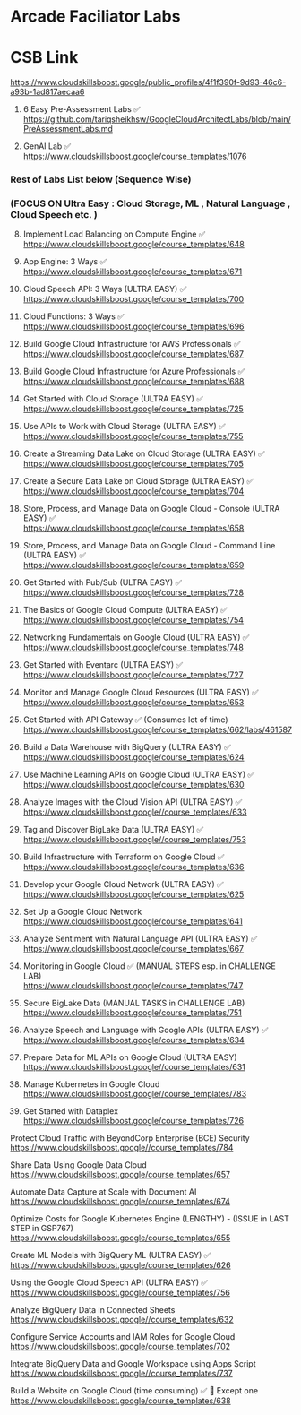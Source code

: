 # Arcade Faciliator Labs

# CSB Link   
 https://www.cloudskillsboost.google/public_profiles/4f1f390f-9d93-46c6-a93b-1ad817aecaa6 
 
1) 6 Easy Pre-Assessment Labs  ✅    
https://github.com/tariqsheikhsw/GoogleCloudArchitectLabs/blob/main/PreAssessmentLabs.md  
 

1) GenAI Lab  ✅  
https://www.cloudskillsboost.google/course_templates/1076

### Rest of Labs List below  (Sequence Wise)   

### (FOCUS ON  Ultra Easy : Cloud Storage, ML , Natural Language , Cloud Speech etc. ) 

8. Implement Load Balancing on Compute Engine  ✅   
https://www.cloudskillsboost.google/course_templates/648 

9. App Engine: 3 Ways    ✅   
https://www.cloudskillsboost.google/course_templates/671    

10. Cloud Speech API: 3 Ways  (ULTRA EASY)  ✅     
https://www.cloudskillsboost.google/course_templates/700  

11. Cloud Functions: 3 Ways  ✅   
https://www.cloudskillsboost.google/course_templates/696  

12. Build Google Cloud Infrastructure for AWS Professionals  ✅   
https://www.cloudskillsboost.google/course_templates/687

13. Build Google Cloud Infrastructure for Azure Professionals  ✅   
https://www.cloudskillsboost.google/course_templates/688

14. Get Started with Cloud Storage  (ULTRA EASY)  ✅  
https://www.cloudskillsboost.google/course_templates/725  

15. Use APIs to Work with Cloud Storage  (ULTRA EASY) ✅  
https://www.cloudskillsboost.google/course_templates/755  

16. Create a Streaming Data Lake on Cloud Storage (ULTRA EASY) ✅   
https://www.cloudskillsboost.google/course_templates/705  

17. Create a Secure Data Lake on Cloud Storage (ULTRA EASY)  ✅   
https://www.cloudskillsboost.google/course_templates/704

18. Store, Process, and Manage Data on Google Cloud - Console  (ULTRA EASY) ✅  
https://www.cloudskillsboost.google/course_templates/658  

19. Store, Process, and Manage Data on Google Cloud - Command Line  (ULTRA EASY) ✅  
https://www.cloudskillsboost.google/course_templates/659  

20. Get Started with Pub/Sub  (ULTRA EASY) ✅   
https://www.cloudskillsboost.google/course_templates/728  

21. The Basics of Google Cloud Compute  (ULTRA EASY) ✅  
https://www.cloudskillsboost.google/course_templates/754  

22. Networking Fundamentals on Google Cloud  (ULTRA EASY) ✅  
https://www.cloudskillsboost.google/course_templates/748  

23. Get Started with Eventarc  (ULTRA EASY) ✅    
https://www.cloudskillsboost.google/course_templates/727  

24. Monitor and Manage Google Cloud Resources  (ULTRA EASY) ✅    
https://www.cloudskillsboost.google/course_templates/653

25. Get Started with API Gateway ✅   (Consumes lot of time)  
https://www.cloudskillsboost.google/course_templates/662/labs/461587

26. Build a Data Warehouse with BigQuery (ULTRA EASY) ✅   
https://www.cloudskillsboost.google/course_templates/624

27. Use Machine Learning APIs on Google Cloud   (ULTRA EASY)  ✅   
https://www.cloudskillsboost.google/course_templates/630

28. Analyze Images with the Cloud Vision API  (ULTRA EASY) ✅  
https://www.cloudskillsboost.google//course_templates/633

29. Tag and Discover BigLake Data  (ULTRA EASY) ✅    
https://www.cloudskillsboost.google//course_templates/753

30. Build Infrastructure with Terraform on Google Cloud   ✅      
https://www.cloudskillsboost.google/course_templates/636

31. Develop your Google Cloud Network   (ULTRA EASY) ✅     
https://www.cloudskillsboost.google/course_templates/625  

32. Set Up a Google Cloud Network    
https://www.cloudskillsboost.google/course_templates/641

33. Analyze Sentiment with Natural Language API   (ULTRA EASY) ✅    
https://www.cloudskillsboost.google/course_templates/667  

34.  Monitoring in Google Cloud  ✅   (MANUAL STEPS esp. in CHALLENGE LAB)  
https://www.cloudskillsboost.google/course_templates/747

35. Secure BigLake Data    (MANUAL TASKS in CHALLENGE LAB)     
https://www.cloudskillsboost.google/course_templates/751

36. Analyze Speech and Language with Google APIs     (ULTRA EASY)   ✅  
https://www.cloudskillsboost.google/course_templates/634

37. Prepare Data for ML APIs on Google Cloud         (ULTRA EASY)  
https://www.cloudskillsboost.google//course_templates/631

38. Manage Kubernetes in Google Cloud    
https://www.cloudskillsboost.google//course_templates/783  

39. Get Started with Dataplex  
https://www.cloudskillsboost.google/course_templates/726


Protect Cloud Traffic with BeyondCorp Enterprise (BCE) Security  
https://www.cloudskillsboost.google//course_templates/784

Share Data Using Google Data Cloud  
https://www.cloudskillsboost.google/course_templates/657


Automate Data Capture at Scale with Document AI  
https://www.cloudskillsboost.google/course_templates/674


Optimize Costs for Google Kubernetes Engine  (LENGTHY) - (ISSUE in LAST STEP in GSP767)    
https://www.cloudskillsboost.google/course_templates/655


Create ML Models with BigQuery ML   (ULTRA EASY) ✅    
https://www.cloudskillsboost.google/course_templates/626


Using the Google Cloud Speech API  (ULTRA EASY)  ✅   
https://www.cloudskillsboost.google/course_templates/756

Analyze BigQuery Data in Connected Sheets  
https://www.cloudskillsboost.google//course_templates/632

Configure Service Accounts and IAM Roles for Google Cloud  
https://www.cloudskillsboost.google/course_templates/702  

Integrate BigQuery Data and Google Workspace using Apps Script    
https://www.cloudskillsboost.google//course_templates/737


Build a Website on Google Cloud (time consuming)  ✅ 🔘 Except one   
https://www.cloudskillsboost.google/course_templates/638  
